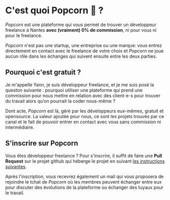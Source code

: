 # C'est quoi Popcorn 🍿 ?

_Popcorn_ est une plateforme qui vous permet de trouver un développeur freelance à Nantes **avec (vraiment) 0% de commission**, ni pour vous ni pour le freelance.

_Popcorn_ n'est pas une startup, une entreprise ou une marque: vous entrez directement en contact avec le freelance de votre choix et _Popcorn_ ne joue aucun rôle dans les échanges qui suivent ensuite entre les deux parties.

## Pourquoi c'est gratuit ?

Je m'appelle Yann, je suis développeur freelance, et je me suis posé la queston suivante : pourquoi utiliser une plateforme qui prend une commission pour nous mettre en relation avec des client-e-s pour trouver du travail alors qu’on pourrait la coder nous-même ?

Dont acte, _Popcorn_ est là, géré par les développeurs eux-mêmes, gratuit et opensource. La valeur ajoutée pour nous, ce sont les projets trouvés par ce canal et le fait de pouvoir entrer en contact avec vous sans commission ni intermédiaire.

## S'inscrire sur Popcorn

Vous êtes développeur freelance ? Pour s'inscrire, il suffit de faire une **Pull Request** sur le projet github qui héberge le projet en suivant [les instructions suivantes](https://github.com/popcorn-nantes/popcorn-nantes#cr%C3%A9er-son-profil).

Après l'inscription, vous recevrez également un mail qui vous proposera de rejoindre le tchat de _Popcorn_ où les membres peuvent échanger entre eux pour discuter des évolutions de la plateforme ou échanger des tuyaux pour le travail.
